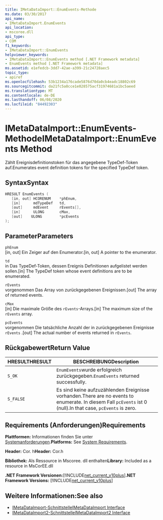 ```yaml
---
title: IMetaDataImport::EnumEvents-Methode
ms.date: 03/30/2017
api_name:
- IMetaDataImport.EnumEvents
api_location:
- mscoree.dll
api_type:
- COM
f1_keywords:
- IMetaDataImport::EnumEvents
helpviewer_keywords:
- IMetaDataImport::EnumEvents method [.NET Framework metadata]
- EnumEvents method [.NET Framework metadata]
ms.assetid: e1efedcb-3dd7-42ae-a399-21c24728aec5
topic_type:
- apiref
ms.openlocfilehash: 53b1234a176cade5876d70da0cb4eadc18802c69
ms.sourcegitcommit: da21fc5a8cce1e028575acf31974681a1bc5aeed
ms.translationtype: MT
ms.contentlocale: de-DE
ms.lasthandoff: 06/08/2020
ms.locfileid: "84492303"
---
```

# <a name="imetadataimportenumevents-method"></a><span data-ttu-id="6a4c9-102">IMetaDataImport::EnumEvents-Methode</span><span class="sxs-lookup"><span data-stu-id="6a4c9-102">IMetaDataImport::EnumEvents Method</span></span>
<span data-ttu-id="6a4c9-103">Zählt Ereignisdefinitionstoken für das angegebene TypeDef-Token auf.</span><span class="sxs-lookup"><span data-stu-id="6a4c9-103">Enumerates event definition tokens for the specified TypeDef token.</span></span>  
  
## <a name="syntax"></a><span data-ttu-id="6a4c9-104">Syntax</span><span class="sxs-lookup"><span data-stu-id="6a4c9-104">Syntax</span></span>  
  
```cpp  
HRESULT EnumEvents (
   [in, out] HCORENUM    *phEnum,
   [in]      mdTypeDef   td,
   [out]     mdEvent     rEvents[],
   [in]      ULONG       cMax,  
   [out]    ULONG        *pcEvents  
);  
```  
  
## <a name="parameters"></a><span data-ttu-id="6a4c9-105">Parameter</span><span class="sxs-lookup"><span data-stu-id="6a4c9-105">Parameters</span></span>  
 `phEnum`  
 <span data-ttu-id="6a4c9-106">[in, out] Ein Zeiger auf den Enumerator.</span><span class="sxs-lookup"><span data-stu-id="6a4c9-106">[in, out] A pointer to the enumerator.</span></span>  
  
 `td`  
 <span data-ttu-id="6a4c9-107">in Das TypeDef-Token, dessen Ereignis Definitionen aufgelistet werden sollen.</span><span class="sxs-lookup"><span data-stu-id="6a4c9-107">[in] The TypeDef token whose event definitions are to be enumerated.</span></span>  
  
 `rEvents`  
 <span data-ttu-id="6a4c9-108">vorgenommen Das Array von zurückgegebenen Ereignissen.</span><span class="sxs-lookup"><span data-stu-id="6a4c9-108">[out] The array of returned events.</span></span>  
  
 `cMax`  
 <span data-ttu-id="6a4c9-109">[in] Die maximale Größe des `rEvents`-Arrays.</span><span class="sxs-lookup"><span data-stu-id="6a4c9-109">[in] The maximum size of the `rEvents` array.</span></span>  
  
 `pcEvents`  
 <span data-ttu-id="6a4c9-110">vorgenommen Die tatsächliche Anzahl der in zurückgegebenen Ereignisse `rEvents` .</span><span class="sxs-lookup"><span data-stu-id="6a4c9-110">[out] The actual number of events returned in `rEvents`.</span></span>  
  
## <a name="return-value"></a><span data-ttu-id="6a4c9-111">Rückgabewert</span><span class="sxs-lookup"><span data-stu-id="6a4c9-111">Return Value</span></span>  
  
|<span data-ttu-id="6a4c9-112">HRESULT</span><span class="sxs-lookup"><span data-stu-id="6a4c9-112">HRESULT</span></span>|<span data-ttu-id="6a4c9-113">BESCHREIBUNG</span><span class="sxs-lookup"><span data-stu-id="6a4c9-113">Description</span></span>|  
|-------------|-----------------|  
|`S_OK`|<span data-ttu-id="6a4c9-114">`EnumEvents`wurde erfolgreich zurückgegeben.</span><span class="sxs-lookup"><span data-stu-id="6a4c9-114">`EnumEvents` returned successfully.</span></span>|  
|`S_FALSE`|<span data-ttu-id="6a4c9-115">Es sind keine aufzuzählenden Ereignisse vorhanden.</span><span class="sxs-lookup"><span data-stu-id="6a4c9-115">There are no events to enumerate.</span></span> <span data-ttu-id="6a4c9-116">In diesem Fall `pcEvents` ist 0 (null).</span><span class="sxs-lookup"><span data-stu-id="6a4c9-116">In that case, `pcEvents` is zero.</span></span>|  
  
## <a name="requirements"></a><span data-ttu-id="6a4c9-117">Requirements (Anforderungen)</span><span class="sxs-lookup"><span data-stu-id="6a4c9-117">Requirements</span></span>  
 <span data-ttu-id="6a4c9-118">**Plattformen:** Informationen finden Sie unter [Systemanforderungen](../../get-started/system-requirements.md).</span><span class="sxs-lookup"><span data-stu-id="6a4c9-118">**Platforms:** See [System Requirements](../../get-started/system-requirements.md).</span></span>  
  
 <span data-ttu-id="6a4c9-119">**Header:** Cor. h</span><span class="sxs-lookup"><span data-stu-id="6a4c9-119">**Header:** Cor.h</span></span>  
  
 <span data-ttu-id="6a4c9-120">**Bibliothek:** Als Ressource in Mscoree. dll enthalten</span><span class="sxs-lookup"><span data-stu-id="6a4c9-120">**Library:** Included as a resource in MsCorEE.dll</span></span>  
  
 <span data-ttu-id="6a4c9-121">**.NET Framework Versionen:**[!INCLUDE[net_current_v10plus](../../../../includes/net-current-v10plus-md.md)]</span><span class="sxs-lookup"><span data-stu-id="6a4c9-121">**.NET Framework Versions:** [!INCLUDE[net_current_v10plus](../../../../includes/net-current-v10plus-md.md)]</span></span>  
  
## <a name="see-also"></a><span data-ttu-id="6a4c9-122">Weitere Informationen:</span><span class="sxs-lookup"><span data-stu-id="6a4c9-122">See also</span></span>

- [<span data-ttu-id="6a4c9-123">IMetaDataImport-Schnittstelle</span><span class="sxs-lookup"><span data-stu-id="6a4c9-123">IMetaDataImport Interface</span></span>](imetadataimport-interface.md)
- [<span data-ttu-id="6a4c9-124">IMetaDataImport2-Schnittstelle</span><span class="sxs-lookup"><span data-stu-id="6a4c9-124">IMetaDataImport2 Interface</span></span>](imetadataimport2-interface.md)
